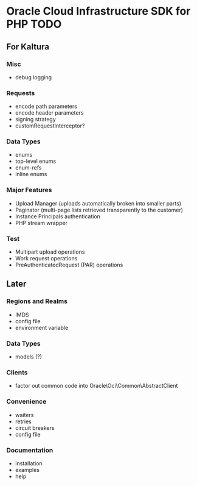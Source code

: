 # Oracle Cloud Infrastructure SDK for PHP TODO

## For Kaltura

### Misc
- debug logging

### Requests
- encode path parameters
- encode header parameters
- signing strategy
- customRequestInterceptor?

### Data Types
- enums
- top-level enums
- enum-refs
- inline enums

### Major Features
- Upload Manager (uploads automatically broken into smaller parts)
- Paginator (multi-page lists retrieved transparently to the customer)
- Instance Principals authentication
- PHP stream wrapper

### Test
- Multipart upload operations
- Work request operations
- PreAuthenticatedRequest (PAR) operations

## Later

### Regions and Realms
- IMDS
- config file
- environment variable

### Data Types
- models (?)

### Clients
- factor out common code into Oracle\Oci\Common\AbstractClient

### Convenience
- waiters
- retries
- circuit breakers
- config file

### Documentation
- installation
- examples
- help
